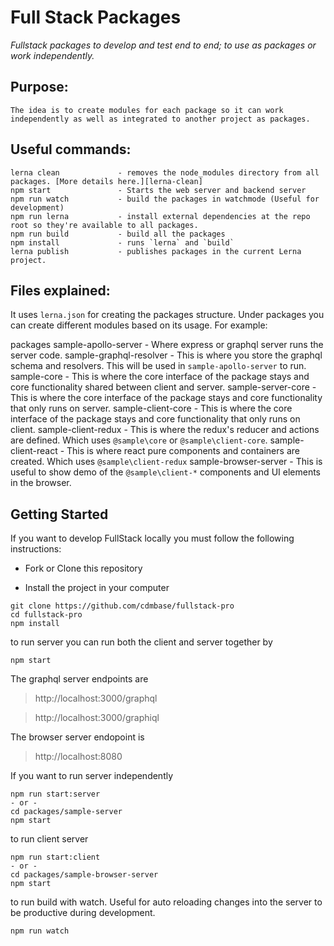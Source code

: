 # Full Stack Packages

*Fullstack packages to develop and test end to end; to use as packages or work independently.*

Purpose: 
---
    The idea is to create modules for each package so it can work independently as well as integrated to another project as packages. 

Useful commands:
---
    lerna clean             - removes the node_modules directory from all packages. [More details here.][lerna-clean]
    npm start               - Starts the web server and backend server
    npm run watch           - build the packages in watchmode (Useful for development)
    npm run lerna           - install external dependencies at the repo root so they're available to all packages.
    npm run build           - build all the packages
    npm install             - runs `lerna` and `build`
    lerna publish           - publishes packages in the current Lerna project. 

Files explained:
---    
It uses `lerna.json` for creating the packages structure. Under packages you can create different modules based on its usage. For example:

packages
 sample-apollo-server    - Where express or graphql server runs the server code.
     sample-graphql-resolver - This is where you store the graphql schema and resolvers. This will be used in `sample-apollo-server` to run. 
     sample-core             - This is where the core interface of the package stays and core functionality shared between client and server.
     sample-server-core      - This is where the core interface of the package stays and core functionality that only runs on server.
     sample-client-core      - This is where the core interface of the package stays and core functionality that only runs on client.
     sample-client-redux     - This is where the redux's reducer and actions are defined. Which uses `@sample\core` or `@sample\client-core`.
     sample-client-react     - This is where react pure components and containers are created. Which uses `@sample\client-redux`
     sample-browser-server   - This is useful to show demo of the `@sample\client-*` components and UI elements in the browser.


## Getting Started

If you want to develop FullStack locally you must follow the following instructions:

* Fork or Clone this repository

* Install the project in your computer

```
git clone https://github.com/cdmbase/fullstack-pro
cd fullstack-pro
npm install
```
to run server
you can run both the client and server together by 
```
npm start
```
The graphql server endpoints are
>http://localhost:3000/graphql

>http://localhost:3000/graphiql

The browser server endopoint is
>http://localhost:8080

If you want to run server independently
```
npm run start:server 
- or -
cd packages/sample-server
npm start
```
to run client server
```
npm run start:client
- or -
cd packages/sample-browser-server
npm start
```
to run build with watch. Useful for auto reloading changes into the server to be productive during development.
```
npm run watch
```



[lerna-clean]: https://github.com/lerna/lerna#clean